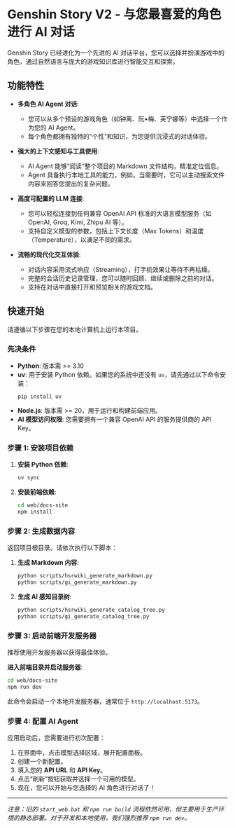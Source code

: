 # Genshin Story V2 - 与您最喜爱的角色进行 AI 对话

Genshin Story 已经进化为一个先进的 AI 对话平台，您可以选择并扮演游戏中的角色，通过自然语言与庞大的游戏知识库进行智能交互和探索。

## 功能特性

-   **多角色 AI Agent 对话**:
    -   您可以从多个预设的游戏角色（如钟离、阮•梅、芙宁娜等）中选择一个作为您的 AI Agent。
    -   每个角色都拥有独特的“个性”和知识，为您提供沉浸式的对话体验。

-   **强大的上下文感知与工具使用**:
    -   AI Agent 能够“阅读”整个项目的 Markdown 文件结构，精准定位信息。
    -   Agent 具备执行本地工具的能力，例如，当需要时，它可以主动搜索文件内容来回答您提出的复杂问题。

-   **高度可配置的 LLM 连接**:
    -   您可以轻松连接到任何兼容 OpenAI API 标准的大语言模型服务（如 OpenAI, Groq, Kimi, Zhipu AI 等）。
    -   支持自定义模型的参数，包括上下文长度（Max Tokens）和温度（Temperature），以满足不同的需求。

-   **流畅的现代化交互体验**:
    -   对话内容采用流式响应（Streaming），打字机效果让等待不再枯燥。
    -   完整的会话历史记录管理，您可以随时回顾、继续或删除之前的对话。
    -   支持在对话中直接打开和预览相关的游戏文档。

## 快速开始

请遵循以下步骤在您的本地计算机上运行本项目。

### 先决条件

-   **Python**: 版本需 >= 3.10
-   **uv**: 用于安装 Python 依赖。如果您的系统中还没有 `uv`，请先通过以下命令安装：
    ```shell
    pip install uv
    ```
-   **Node.js**: 版本需 >= 20，用于运行和构建前端应用。
-   **AI 模型访问权限**: 您需要拥有一个兼容 OpenAI API 的服务提供商的 API Key。

### 步骤 1: 安装项目依赖

1.  **安装 Python 依赖**:
    ```bash
    uv sync
    ```

2.  **安装前端依赖**:
    ```bash
    cd web/docs-site
    npm install
    ```

### 步骤 2: 生成数据内容

返回项目根目录。请依次执行以下脚本：

1.  **生成 Markdown 内容**:
    ```bash
    python scripts/hsrwiki_generate_markdown.py
    python scripts/gi_generate_markdown.py
    ```

2.  **生成 AI 感知目录树**:
    ```bash
    python scripts/hsrwiki_generate_catalog_tree.py
    python scripts/gi_generate_catalog_tree.py
    ```

### 步骤 3: 启动前端开发服务器

推荐使用开发服务器以获得最佳体验。

**进入前端目录并启动服务器**:
```bash
cd web/docs-site
npm run dev
```
此命令会启动一个本地开发服务器，通常位于 `http://localhost:5173`。

### 步骤 4: 配置 AI Agent

应用启动后，您需要进行初次配置：

1.  在界面中，点击模型选择区域，展开配置面板。
2.  创建一个新配置。
3.  填入您的 **API URL** 和 **API Key**。
4.  点击“刷新”按钮获取并选择一个可用的模型。
5.  现在，您可以开始与您选择的 AI 角色进行对话了！

---

*注意：旧的 `start_web.bat` 和 `npm run build` 流程依然可用，但主要用于生产环境的静态部署。对于开发和本地使用，我们强烈推荐 `npm run dev`。*